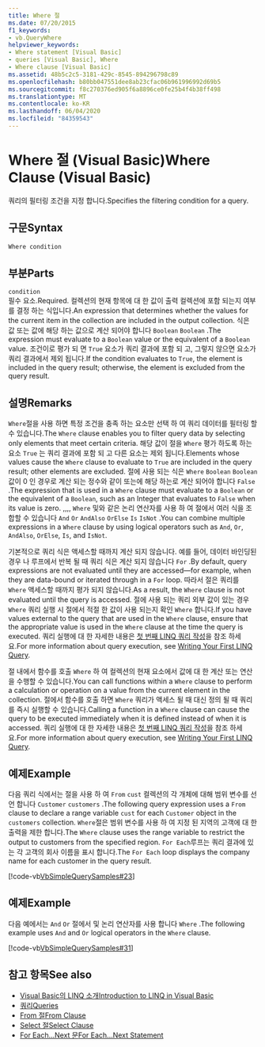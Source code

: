 ```yaml
---
title: Where 절
ms.date: 07/20/2015
f1_keywords:
- vb.QueryWhere
helpviewer_keywords:
- Where statement [Visual Basic]
- queries [Visual Basic], Where
- Where clause [Visual Basic]
ms.assetid: 48b5c2c5-3181-429c-8545-894296798c89
ms.openlocfilehash: b80bb047551dee8ab23cfac06b961996992d69b5
ms.sourcegitcommit: f8c270376ed905f6a8896ce0fe25b4f4b38ff498
ms.translationtype: MT
ms.contentlocale: ko-KR
ms.lasthandoff: 06/04/2020
ms.locfileid: "84359543"
---
```

# <a name="where-clause-visual-basic"></a><span data-ttu-id="c87ba-102">Where 절 (Visual Basic)</span><span class="sxs-lookup"><span data-stu-id="c87ba-102">Where Clause (Visual Basic)</span></span>
<span data-ttu-id="c87ba-103">쿼리의 필터링 조건을 지정 합니다.</span><span class="sxs-lookup"><span data-stu-id="c87ba-103">Specifies the filtering condition for a query.</span></span>  
  
## <a name="syntax"></a><span data-ttu-id="c87ba-104">구문</span><span class="sxs-lookup"><span data-stu-id="c87ba-104">Syntax</span></span>  
  
```vb  
Where condition  
```  
  
## <a name="parts"></a><span data-ttu-id="c87ba-105">부분</span><span class="sxs-lookup"><span data-stu-id="c87ba-105">Parts</span></span>  
 `condition`  
 <span data-ttu-id="c87ba-106">필수 요소.</span><span class="sxs-lookup"><span data-stu-id="c87ba-106">Required.</span></span> <span data-ttu-id="c87ba-107">컬렉션의 현재 항목에 대 한 값이 출력 컬렉션에 포함 되는지 여부를 결정 하는 식입니다.</span><span class="sxs-lookup"><span data-stu-id="c87ba-107">An expression that determines whether the values for the current item in the collection are included in the output collection.</span></span> <span data-ttu-id="c87ba-108">식은 값 또는 값에 해당 하는 값으로 계산 되어야 합니다 `Boolean` `Boolean` .</span><span class="sxs-lookup"><span data-stu-id="c87ba-108">The expression must evaluate to a `Boolean` value or the equivalent of a `Boolean` value.</span></span> <span data-ttu-id="c87ba-109">조건이로 평가 되 면 `True` 요소가 쿼리 결과에 포함 되 고, 그렇지 않으면 요소가 쿼리 결과에서 제외 됩니다.</span><span class="sxs-lookup"><span data-stu-id="c87ba-109">If the condition evaluates to `True`, the element is included in the query result; otherwise, the element is excluded from the query result.</span></span>  
  
## <a name="remarks"></a><span data-ttu-id="c87ba-110">설명</span><span class="sxs-lookup"><span data-stu-id="c87ba-110">Remarks</span></span>  
 <span data-ttu-id="c87ba-111">`Where`절을 사용 하면 특정 조건을 충족 하는 요소만 선택 하 여 쿼리 데이터를 필터링 할 수 있습니다.</span><span class="sxs-lookup"><span data-stu-id="c87ba-111">The `Where` clause enables you to filter query data by selecting only elements that meet certain criteria.</span></span> <span data-ttu-id="c87ba-112">해당 값이 절을 `Where` 평가 하도록 하는 요소 `True` 는 쿼리 결과에 포함 되 고 다른 요소는 제외 됩니다.</span><span class="sxs-lookup"><span data-stu-id="c87ba-112">Elements whose values cause the `Where` clause to evaluate to `True` are included in the query result; other elements are excluded.</span></span> <span data-ttu-id="c87ba-113">절에 사용 되는 식은 `Where` `Boolean` `Boolean` 값이 0 인 경우로 계산 되는 정수와 같이 또는에 해당 하는로 계산 되어야 합니다 `False` .</span><span class="sxs-lookup"><span data-stu-id="c87ba-113">The expression that is used in a `Where` clause must evaluate to a `Boolean` or the equivalent of a `Boolean`, such as an Integer that evaluates to `False` when its value is zero.</span></span> <span data-ttu-id="c87ba-114">,,,, `Where` 및와 같은 논리 연산자를 사용 하 여 절에서 여러 식을 조합할 수 있습니다 `And` `Or` `AndAlso` `OrElse` `Is` `IsNot` .</span><span class="sxs-lookup"><span data-stu-id="c87ba-114">You can combine multiple expressions in a `Where` clause by using logical operators such as `And`, `Or`, `AndAlso`, `OrElse`, `Is`, and `IsNot`.</span></span>  
  
 <span data-ttu-id="c87ba-115">기본적으로 쿼리 식은 액세스할 때까지 계산 되지 않습니다. 예를 들어, 데이터 바인딩된 경우 나 루프에서 반복 될 때 쿼리 식은 계산 되지 않습니다 `For` .</span><span class="sxs-lookup"><span data-stu-id="c87ba-115">By default, query expressions are not evaluated until they are accessed—for example, when they are data-bound or iterated through in a `For` loop.</span></span> <span data-ttu-id="c87ba-116">따라서 절은 쿼리를 `Where` 액세스할 때까지 평가 되지 않습니다.</span><span class="sxs-lookup"><span data-stu-id="c87ba-116">As a result, the `Where` clause is not evaluated until the query is accessed.</span></span> <span data-ttu-id="c87ba-117">절에 사용 되는 쿼리 외부 값이 있는 경우 `Where` 쿼리 실행 시 절에서 적절 한 값이 사용 되는지 확인 `Where` 합니다.</span><span class="sxs-lookup"><span data-stu-id="c87ba-117">If you have values external to the query that are used in the `Where` clause, ensure that the appropriate value is used in the `Where` clause at the time the query is executed.</span></span> <span data-ttu-id="c87ba-118">쿼리 실행에 대 한 자세한 내용은 [첫 번째 LINQ 쿼리 작성](../../programming-guide/concepts/linq/writing-your-first-linq-query.md)을 참조 하세요.</span><span class="sxs-lookup"><span data-stu-id="c87ba-118">For more information about query execution, see [Writing Your First LINQ Query](../../programming-guide/concepts/linq/writing-your-first-linq-query.md).</span></span>  
  
 <span data-ttu-id="c87ba-119">절 내에서 함수를 호출 `Where` 하 여 컬렉션의 현재 요소에서 값에 대 한 계산 또는 연산을 수행할 수 있습니다.</span><span class="sxs-lookup"><span data-stu-id="c87ba-119">You can call functions within a `Where` clause to perform a calculation or operation on a value from the current element in the collection.</span></span> <span data-ttu-id="c87ba-120">절에서 함수를 호출 하면 `Where` 쿼리가 액세스 될 때 대신 정의 될 때 쿼리를 즉시 실행할 수 있습니다.</span><span class="sxs-lookup"><span data-stu-id="c87ba-120">Calling a function in a `Where` clause can cause the query to be executed immediately when it is defined instead of when it is accessed.</span></span> <span data-ttu-id="c87ba-121">쿼리 실행에 대 한 자세한 내용은 [첫 번째 LINQ 쿼리 작성](../../programming-guide/concepts/linq/writing-your-first-linq-query.md)을 참조 하세요.</span><span class="sxs-lookup"><span data-stu-id="c87ba-121">For more information about query execution, see [Writing Your First LINQ Query](../../programming-guide/concepts/linq/writing-your-first-linq-query.md).</span></span>  
  
## <a name="example"></a><span data-ttu-id="c87ba-122">예제</span><span class="sxs-lookup"><span data-stu-id="c87ba-122">Example</span></span>  
 <span data-ttu-id="c87ba-123">다음 쿼리 식에서는 절을 사용 하 여 `From` `cust` 컬렉션의 각 개체에 대해 범위 변수를 선언 합니다 `Customer` `customers` .</span><span class="sxs-lookup"><span data-stu-id="c87ba-123">The following query expression uses a `From` clause to declare a range variable `cust` for each `Customer` object in the `customers` collection.</span></span> <span data-ttu-id="c87ba-124">`Where`절은 범위 변수를 사용 하 여 지정 된 지역의 고객에 대 한 출력을 제한 합니다.</span><span class="sxs-lookup"><span data-stu-id="c87ba-124">The `Where` clause uses the range variable to restrict the output to customers from the specified region.</span></span> <span data-ttu-id="c87ba-125">`For Each`루프는 쿼리 결과에 있는 각 고객의 회사 이름을 표시 합니다.</span><span class="sxs-lookup"><span data-stu-id="c87ba-125">The `For Each` loop displays the company name for each customer in the query result.</span></span>  
  
 [!code-vb[VbSimpleQuerySamples#23](~/samples/snippets/visualbasic/VS_Snippets_VBCSharp/VbSimpleQuerySamples/VB/QuerySamples1.vb#23)]  
  
## <a name="example"></a><span data-ttu-id="c87ba-126">예제</span><span class="sxs-lookup"><span data-stu-id="c87ba-126">Example</span></span>  
 <span data-ttu-id="c87ba-127">다음 예에서는 `And` `Or` 절에서 및 논리 연산자를 사용 합니다 `Where` .</span><span class="sxs-lookup"><span data-stu-id="c87ba-127">The following example uses `And` and `Or` logical operators in the `Where` clause.</span></span>  
  
 [!code-vb[VbSimpleQuerySamples#31](~/samples/snippets/visualbasic/VS_Snippets_VBCSharp/VbSimpleQuerySamples/VB/QuerySamples1.vb#31)]  
  
## <a name="see-also"></a><span data-ttu-id="c87ba-128">참고 항목</span><span class="sxs-lookup"><span data-stu-id="c87ba-128">See also</span></span>

- [<span data-ttu-id="c87ba-129">Visual Basic의 LINQ 소개</span><span class="sxs-lookup"><span data-stu-id="c87ba-129">Introduction to LINQ in Visual Basic</span></span>](../../programming-guide/language-features/linq/introduction-to-linq.md)
- [<span data-ttu-id="c87ba-130">쿼리</span><span class="sxs-lookup"><span data-stu-id="c87ba-130">Queries</span></span>](index.md)
- [<span data-ttu-id="c87ba-131">From 절</span><span class="sxs-lookup"><span data-stu-id="c87ba-131">From Clause</span></span>](from-clause.md)
- [<span data-ttu-id="c87ba-132">Select 절</span><span class="sxs-lookup"><span data-stu-id="c87ba-132">Select Clause</span></span>](select-clause.md)
- [<span data-ttu-id="c87ba-133">For Each...Next 문</span><span class="sxs-lookup"><span data-stu-id="c87ba-133">For Each...Next Statement</span></span>](../statements/for-each-next-statement.md)

